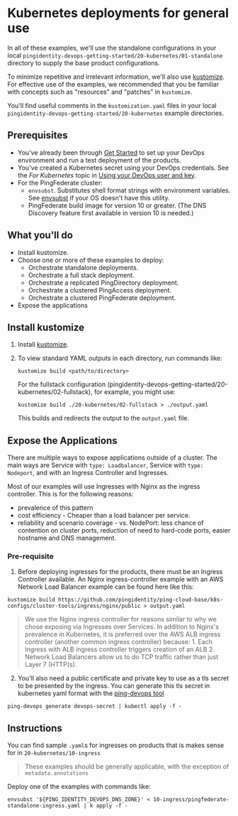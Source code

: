 # Kubernetes deployments for general use

In all of these examples, we'll use the standalone configurations in your local `pingidentity-devops-getting-started/20-kubernetes/01-standalone` directory to supply the base product configurations.

To minimize repetitive and irrelevant information, we'll also use [kustomize](https://kustomize.io/). For effective use of the examples, we recommended that you be familiar with concepts such as "resources" and "patches" in `kustomize`.

You'll find useful comments in the `kustomization.yaml` files in your local `pingidentity-devops-getting-started/20-kubernetes` example directories.

## Prerequisites

* You've already been through [Get Started](getStarted.md) to set up your DevOps environment and run a test deployment of the products.
* You've created a Kubernetes secret using your DevOps credentials. See the *For Kubernetes* topic in [Using your DevOps user and key](devopsUserKey.md).
* For the PingFederate cluster:
  * `envsubst`. Substitutes shell format strings with environment variables. See [envsubst](https://command-not-found.com/envsubst) if your OS doesn't have this utility.
  * PingFederate build image for version 10 or greater. (The DNS Discovery feature first available in version 10 is needed.)

## What you'll do

* Install kustomize.
* Choose one or more of these examples to deploy:
  * Orchestrate standalone deployments.
  * Orchestrate a full stack deployment.
  * Orchestrate a replicated PingDirectory deployment.
  * Orchestrate a clustered PingAccess deployment.
  * Orchestrate a clustered PingFederate deployment.
* Expose the applications

## Install kustomize

1. Install [kustomize](https://kustomize.io/).
2. To view standard YAML outputs in each directory, run commands like:

     `kustomize build <path/to/directory>`

    For the fullstack configuration (pingidentity-devops-getting-started/20-kubernetes/02-fullstack), for example, you might use:

    `kustomize build ./20-kubernetes/02-fullstack > ./output.yaml`

    This builds and redirects the output to the `output.yaml` file.

## Expose the Applications

There are multiple ways to expose applications outside of a cluster. The main ways are Service with `type: Loadbalancer`, Service with `type: Nodeport`, and with an Ingress Controller and Ingresses.

Most of our examples will use Ingresses with Nginx as the ingress controller. This is for the following reasons:
- prevalence of this pattern
- cost efficiency - Cheaper than a load balancer per service.
- reliability and scenario coverage - vs. NodePort: less chance of contention on cluster ports, reduction of need to hard-code ports, easier hostname and DNS management.

### Pre-requisite

1. Before deploying ingresses for the products, there must be an Ingress Controller available. An Nginx ingress-controller example with an AWS Network Load Balancer example can be found here like this:

```
kustomize build https://github.com/pingidentity/ping-cloud-base/k8s-configs/cluster-tools/ingress/nginx/public > output.yaml
```

> We use the Nginx ingress controller for reasons similar to why we chose exposing via Ingresses over Services. In addition to Nginx's prevalence in Kubernetes, it is preferred over the AWS ALB ingress controller (another common ingress controller) because: 1. Each Ingress with ALB ingress controller triggers creation of an ALB 2. Network Load Balancers allow us to do TCP traffic rather than just Layer 7 (HTTP(s).

2. You'll also need a public certificate and private key to use as a tls secret to be presented by the ingress. You can generate this tls secret in kubernetes yaml format with the [ping-devops tool](../docs/pingDevopsUtil.md)
```
ping-devops generate devops-secret | kubectl apply -f -
```

## Instructions

You can find sample `.yaml`s for ingresses on products that is makes sense for in `20-kubernetes/10-ingress`
> These examples should be generally applicable, with the exception of `metadata.annotations`

Deploy one of the examples with commands like:

```
envsubst '${PING_IDENTITY_DEVOPS_DNS_ZONE}' < 10-ingress/pingfederate-standalone-ingress.yaml | k apply -f -
```

